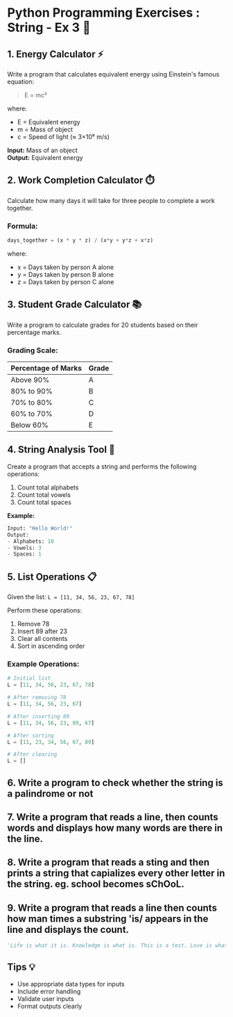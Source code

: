 # Python Programming Exercises : String - Ex 3 🚀

## 1. Energy Calculator ⚡
Write a program that calculates equivalent energy using Einstein's famous equation:
> E = mc²

where:
- E = Equivalent energy
- m = Mass of object
- c = Speed of light (≈ 3×10⁸ m/s)

**Input:** Mass of an object  
**Output:** Equivalent energy

## 2. Work Completion Calculator ⏱️
Calculate how many days it will take for three people to complete a work together.

### Formula:
```python
days_together = (x * y * z) / (x*y + y*z + x*z)
```
where:
- x = Days taken by person A alone
- y = Days taken by person B alone
- z = Days taken by person C alone

## 3. Student Grade Calculator 📚
Write a program to calculate grades for 20 students based on their percentage marks.

### Grading Scale:
| Percentage of Marks | Grade |
|:-------------------|:------|
| Above 90%          | A     |
| 80% to 90%        | B     |
| 70% to 80%        | C     |
| 60% to 70%        | D     |
| Below 60%         | E     |

## 4. String Analysis Tool 📝
Create a program that accepts a string and performs the following operations:

1. Count total alphabets
2. Count total vowels
3. Count total spaces

**Example:**
```python
Input: "Hello World!"
Output:
- Alphabets: 10
- Vowels: 3
- Spaces: 1
```

## 5. List Operations 📋
Given the list: `L = [11, 34, 56, 23, 67, 78]`

Perform these operations:
1. Remove 78
2. Insert 89 after 23
3. Clear all contents
4. Sort in ascending order

### Example Operations:
```python
# Initial list
L = [11, 34, 56, 23, 67, 78]

# After removing 78
L = [11, 34, 56, 23, 67]

# After inserting 89
L = [11, 34, 56, 23, 89, 67]

# After sorting
L = [11, 23, 34, 56, 67, 89]

# After clearing
L = []
```

## 6. Write a program to check whether the string is a palindrome or not

## 7. Write a program that reads a line, then counts words and displays how many words are there in the line.

## 8. Write a program that reads a sting and then prints a string that capializes every other letter in the string. eg. school becomes sChOoL.

## 9. Write a program that reads a line then counts how man times a substring 'is/ appears in the line and displays the count.

```python
'Life is what it is. Knowledge is what is. This is a test. Love is what is.'
```

## Tips 💡
- Use appropriate data types for inputs
- Include error handling
- Validate user inputs
- Format outputs clearly
